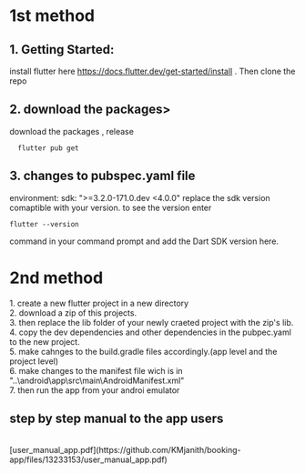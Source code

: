 # 1st method
## 1. Getting Started:
install flutter here https://docs.flutter.dev/get-started/install . Then clone the repo
## 2. download the packages></h3>
download the packages , release
```
  flutter pub get
```
## 3. changes to pubspec.yaml file</h3>
environment:
  sdk: ">=3.2.0-171.0.dev <4.0.0"
replace the sdk version comaptible with your version. 
to see the version enter 
  ```
  flutter --version
  ```
command in your command prompt and add the Dart SDK version here.
<h1>2nd method</h1>
<p>
1. create a new flutter project in a new directory
   <br>
2. download a zip of this projects.
   <br>
3. then replace the lib folder of your newly craeted project with the zip's lib.
   <br>
4. copy the dev dependencies and other dependencies in the pubpec.yaml to the new project.
   <br>
5. make cahnges to the build.gradle files accordingly.(app level and the project level)
   <br>
6. make changes to the manifest file wich is in "..\android\app\src\main\AndroidManifest.xml"
   <br>
7. then run the app from your androi emulator
   <br>
</p>

<h2>step by step manual to the app users</h2>
<br>
[user_manual_app.pdf](https://github.com/KMjanith/booking-app/files/13233153/user_manual_app.pdf)
